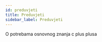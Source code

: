 ```yaml
---
id: preduvjeti
title: Preduvjeti
sidebar_label: Preduvjeti
---
```


O potrebama osnovnog znanja c plus plusa



